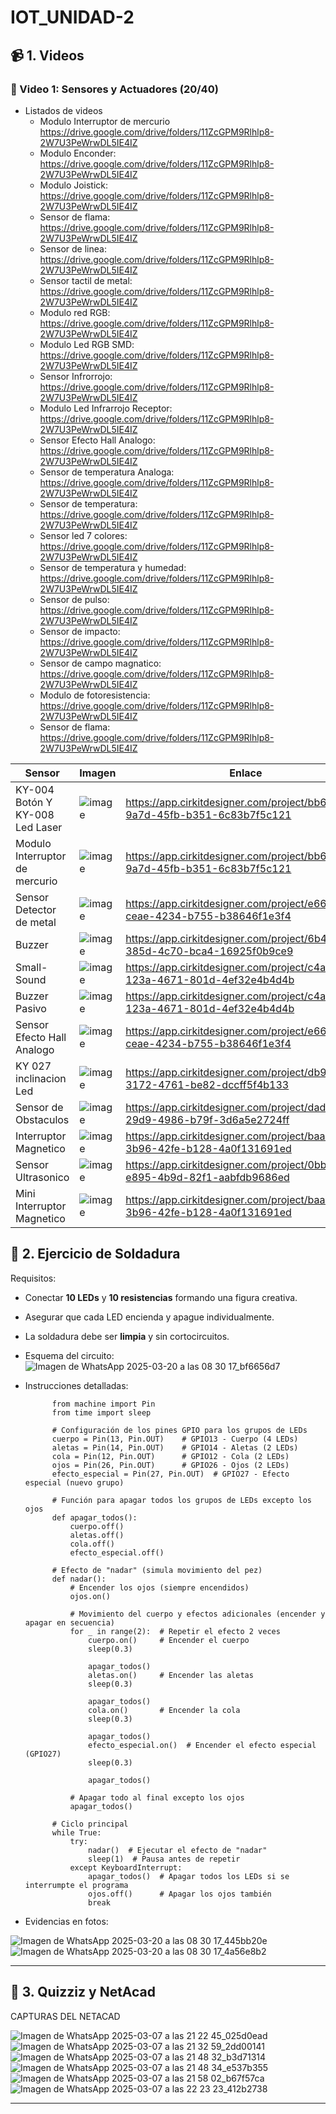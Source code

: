 # IOT_UNIDAD-2

## 📹 1. Videos

### 🎥 Video 1: Sensores y Actuadores (20/40)

- Listados de videos
    * Modulo Interruptor de mercurio https://drive.google.com/drive/folders/11ZcGPM9Rlhlp8-2W7U3PeWrwDL5IE4IZ
    * Modulo Enconder: https://drive.google.com/drive/folders/11ZcGPM9Rlhlp8-2W7U3PeWrwDL5IE4IZ
    * Modulo Joistick: https://drive.google.com/drive/folders/11ZcGPM9Rlhlp8-2W7U3PeWrwDL5IE4IZ
    * Sensor de flama: https://drive.google.com/drive/folders/11ZcGPM9Rlhlp8-2W7U3PeWrwDL5IE4IZ
    * Sensor de linea: https://drive.google.com/drive/folders/11ZcGPM9Rlhlp8-2W7U3PeWrwDL5IE4IZ
    * Sensor tactil de metal: https://drive.google.com/drive/folders/11ZcGPM9Rlhlp8-2W7U3PeWrwDL5IE4IZ
    * Modulo red RGB: https://drive.google.com/drive/folders/11ZcGPM9Rlhlp8-2W7U3PeWrwDL5IE4IZ
    * Modulo Led RGB SMD: https://drive.google.com/drive/folders/11ZcGPM9Rlhlp8-2W7U3PeWrwDL5IE4IZ
    * Sensor Infrorrojo: https://drive.google.com/drive/folders/11ZcGPM9Rlhlp8-2W7U3PeWrwDL5IE4IZ
    * Modulo Led Infrarrojo Receptor: https://drive.google.com/drive/folders/11ZcGPM9Rlhlp8-2W7U3PeWrwDL5IE4IZ
    * Sensor Efecto Hall Analogo: https://drive.google.com/drive/folders/11ZcGPM9Rlhlp8-2W7U3PeWrwDL5IE4IZ
    * Sensor de temperatura Analoga: https://drive.google.com/drive/folders/11ZcGPM9Rlhlp8-2W7U3PeWrwDL5IE4IZ
    * Sensor de temperatura: https://drive.google.com/drive/folders/11ZcGPM9Rlhlp8-2W7U3PeWrwDL5IE4IZ
    * Sensor led 7 colores: https://drive.google.com/drive/folders/11ZcGPM9Rlhlp8-2W7U3PeWrwDL5IE4IZ
    * Sensor de temperatura y humedad: https://drive.google.com/drive/folders/11ZcGPM9Rlhlp8-2W7U3PeWrwDL5IE4IZ
    * Sensor de pulso: https://drive.google.com/drive/folders/11ZcGPM9Rlhlp8-2W7U3PeWrwDL5IE4IZ
    * Sensor de impacto: https://drive.google.com/drive/folders/11ZcGPM9Rlhlp8-2W7U3PeWrwDL5IE4IZ
    * Sensor de campo magnatico: https://drive.google.com/drive/folders/11ZcGPM9Rlhlp8-2W7U3PeWrwDL5IE4IZ
    * Modulo de fotoresistencia: https://drive.google.com/drive/folders/11ZcGPM9Rlhlp8-2W7U3PeWrwDL5IE4IZ
    * Sensor de flama: https://drive.google.com/drive/folders/11ZcGPM9Rlhlp8-2W7U3PeWrwDL5IE4IZ

| Sensor | Imagen | Enlace |
|--------|--------|--------|
|KY-004 Botón Y KY-008 Led Laser| ![image](https://github.com/user-attachments/assets/6040b21d-cd91-45d4-8c42-dd9f59e7a12f) | https://app.cirkitdesigner.com/project/bb6bf2d9-9a7d-45fb-b351-6c83b7f5c121 |
| Modulo Interruptor de mercurio | ![image](https://github.com/user-attachments/assets/13c2ab78-668b-45f5-9919-511c60569406)| https://app.cirkitdesigner.com/project/bb6bf2d9-9a7d-45fb-b351-6c83b7f5c121|
|Sensor Detector de metal|![image](https://github.com/user-attachments/assets/79aace7d-3d26-4258-972f-7081323de1a9) |https://app.cirkitdesigner.com/project/e66f038f-ceae-4234-b755-b38646f1e3f4|
|Buzzer | ![image](https://github.com/user-attachments/assets/5bbda0f3-ee12-4e1b-81ad-ad3ec8c3f3a4)| https://app.cirkitdesigner.com/project/6b423768-385d-4c70-bca4-16925f0b9ce9 |
| Small-Sound | ![image](https://github.com/user-attachments/assets/5d2b2dc4-eedf-4e18-bf63-2261df030765)| https://app.cirkitdesigner.com/project/c4a4b45c-123a-4671-801d-4ef32e4b4d4b|
|Buzzer Pasivo|![image](https://github.com/user-attachments/assets/07cb84b6-66be-4886-a5b2-a308087491c9)|https://app.cirkitdesigner.com/project/c4a4b45c-123a-4671-801d-4ef32e4b4d4b |
|Sensor Efecto Hall Analogo | ![image](https://github.com/user-attachments/assets/bd7c6f8b-c584-4c97-af7c-d5ebe05d4cf1)| https://app.cirkitdesigner.com/project/e66f038f-ceae-4234-b755-b38646f1e3f4 |
|KY 027 inclinacion Led |![image](https://github.com/user-attachments/assets/5b63f2ac-e888-4b7a-b670-3b62e17fe3b7)| https://app.cirkitdesigner.com/project/db92bf77-3172-4761-be82-dccff5f4b133 |
|Sensor de Obstaculos |![image](https://github.com/user-attachments/assets/2d36d290-fe64-4afc-bee5-c757f3f60ce5)|https://app.cirkitdesigner.com/project/dade1ed8-29d9-4986-b79f-3d6a5e2724ff |
| Interruptor Magnetico|![image](https://github.com/user-attachments/assets/41ee115f-3c57-4672-985d-cbfa67e63b0e)|https://app.cirkitdesigner.com/project/baa7a8f8-3b96-42fe-b128-4a0f131691ed|
|Sensor Ultrasonico |![image](https://github.com/user-attachments/assets/6b63f893-8e8e-4fbe-9bd8-0be9f4d6fe4b)|https://app.cirkitdesigner.com/project/0bb201e4-e895-4b9d-82f1-aabfdb9686ed|
| Mini Interruptor Magnetico |![image](https://github.com/user-attachments/assets/eacc524c-5478-411f-b13f-a15eb6da0ff0)|https://app.cirkitdesigner.com/project/baa7a8f8-3b96-42fe-b128-4a0f131691ed |









  
  
## 🔧 2. Ejercicio de Soldadura

Requisitos:
- Conectar **10 LEDs** y **10 resistencias** formando una figura creativa.
- Asegurar que cada LED encienda y apague individualmente.
- La soldadura debe ser **limpia** y sin cortocircuitos.

- Esquema del circuito:
  ![Imagen de WhatsApp 2025-03-20 a las 08 30 17_bf6656d7](https://github.com/user-attachments/assets/a5458eac-7e57-43fb-86f0-869cb802706f)

- Instrucciones detalladas:

            from machine import Pin
            from time import sleep
            
            # Configuración de los pines GPIO para los grupos de LEDs
            cuerpo = Pin(13, Pin.OUT)    # GPIO13 - Cuerpo (4 LEDs)
            aletas = Pin(14, Pin.OUT)    # GPIO14 - Aletas (2 LEDs)
            cola = Pin(12, Pin.OUT)      # GPIO12 - Cola (2 LEDs)
            ojos = Pin(26, Pin.OUT)      # GPIO26 - Ojos (2 LEDs)
            efecto_especial = Pin(27, Pin.OUT)  # GPIO27 - Efecto especial (nuevo grupo)
            
            # Función para apagar todos los grupos de LEDs excepto los ojos
            def apagar_todos():
                cuerpo.off()
                aletas.off()
                cola.off()
                efecto_especial.off()
            
            # Efecto de "nadar" (simula movimiento del pez)
            def nadar():
                # Encender los ojos (siempre encendidos)
                ojos.on()
                
                # Movimiento del cuerpo y efectos adicionales (encender y apagar en secuencia)
                for _ in range(2):  # Repetir el efecto 2 veces
                    cuerpo.on()     # Encender el cuerpo
                    sleep(0.3)
                    
                    apagar_todos()
                    aletas.on()     # Encender las aletas
                    sleep(0.3)
                    
                    apagar_todos()
                    cola.on()       # Encender la cola
                    sleep(0.3)
                    
                    apagar_todos()
                    efecto_especial.on()  # Encender el efecto especial (GPIO27)
                    sleep(0.3)
                    
                    apagar_todos()
                
                # Apagar todo al final excepto los ojos
                apagar_todos()
            
            # Ciclo principal
            while True:
                try:
                    nadar()  # Ejecutar el efecto de "nadar"
                    sleep(1)  # Pausa antes de repetir
                except KeyboardInterrupt:
                    apagar_todos()  # Apagar todos los LEDs si se interrumpte el programa
                    ojos.off()      # Apagar los ojos también
                    break


- Evidencias en fotos:
  
![Imagen de WhatsApp 2025-03-20 a las 08 30 17_445bb20e](https://github.com/user-attachments/assets/1555db96-f459-4d00-ae20-439ac7af57a6)
![Imagen de WhatsApp 2025-03-20 a las 08 30 17_4a56e8b2](https://github.com/user-attachments/assets/88ee72f6-b5b4-491c-956a-8fa9da48f879)


---

## 📝 3. Quizziz y NetAcad

CAPTURAS DEL NETACAD

![Imagen de WhatsApp 2025-03-07 a las 21 22 45_025d0ead](https://github.com/user-attachments/assets/b2badf59-00ce-4b28-a45b-0ab794a8066a)
![Imagen de WhatsApp 2025-03-07 a las 21 32 59_2dd00141](https://github.com/user-attachments/assets/55804119-3797-45be-9e11-e6f295973469)
![Imagen de WhatsApp 2025-03-07 a las 21 48 32_b3d71314](https://github.com/user-attachments/assets/77515bc8-3c92-4356-9abf-f430f0210895)
![Imagen de WhatsApp 2025-03-07 a las 21 48 34_e537b355](https://github.com/user-attachments/assets/62fa4c0b-3c57-4690-a9a1-eccddaff193c)
![Imagen de WhatsApp 2025-03-07 a las 21 58 02_b67f57ca](https://github.com/user-attachments/assets/c9e81279-71eb-4d60-846d-ddc43f47379d)
![Imagen de WhatsApp 2025-03-07 a las 22 23 23_412b2738](https://github.com/user-attachments/assets/95393cfc-febe-4b94-92b7-b240e98d3957)




---
